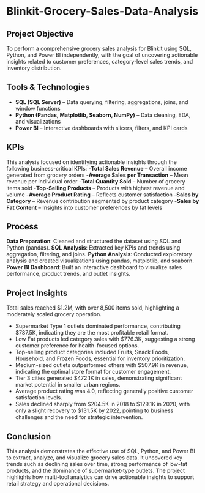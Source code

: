 # Blinkit-Grocery-Sales-Data-Analysis
## Project Objective
To perform a comprehensive grocery sales analysis for Blinkit using SQL, Python, and Power BI independently, with the goal of uncovering actionable insights related to customer preferences, category-level sales trends, and inventory distribution.
## Tools & Technologies
- **SQL (SQL Server)** – Data querying, filtering, aggregations, joins, and window functions  
- **Python (Pandas, Matplotlib, Seaborn, NumPy)** – Data cleaning, EDA, and visualizations  
- **Power BI** – Interactive dashboards with slicers, filters, and KPI cards
## KPIs
This analysis focused on identifying actionable insights through the following business-critical KPIs:
-**Total Sales Revenue** – Overall income generated from grocery orders
-**Average Sales per Transaction** – Mean revenue per individual order
-**Total Quantity Sold** – Number of grocery items sold
-**Top-Selling Products** – Products with highest revenue and volume
-**Average Product Rating** – Reflects customer satisfaction
-**Sales by Category** – Revenue contribution segmented by product category
-**Sales by Fat Content** – Insights into customer preferences by fat levels
## Process
**Data Preparation**: Cleaned and structured the dataset using SQL and Python (pandas).
**SQL Analysis**: Extracted key KPIs and trends using aggregation, filtering, and joins.
**Python Analysis**: Conducted exploratory analysis and created visualizations using pandas, matplotlib, and seaborn.
**Power BI Dashboard**: Built an interactive dashboard to visualize sales performance, product trends, and outlet insights.
## Project Insights
Total sales reached $1.2M, with over 8,500 items sold, highlighting a moderately scaled grocery operation.
- Supermarket Type 1 outlets dominated performance, contributing $787.5K, indicating they are the most profitable retail format.
- Low Fat products led category sales with $776.3K, suggesting a strong customer preference for health-focused options.
- Top-selling product categories included Fruits, Snack Foods, Household, and Frozen Foods, essential for inventory prioritization.
- Medium-sized outlets outperformed others with $507.9K in revenue, indicating the optimal store format for customer engagement.
- Tier 3 cities generated $472.1K in sales, demonstrating significant market potential in smaller urban regions.
- Average product rating was 4.0, reflecting generally positive customer satisfaction levels.
- Sales declined sharply from $204.5K in 2018 to $129.1K in 2020, with only a slight recovery to $131.5K by 2022, pointing to business challenges and the need for strategic intervention.
## Conclusion
 This analysis demonstrates the effective use of SQL, Python, and Power BI to extract, analyze, and visualize grocery sales data. It uncovered key trends such as declining sales over time, strong performance of low-fat products, and the dominance of supermarket-type outlets. The project highlights how multi-tool analytics can drive actionable insights to support retail strategy and operational decisions.







